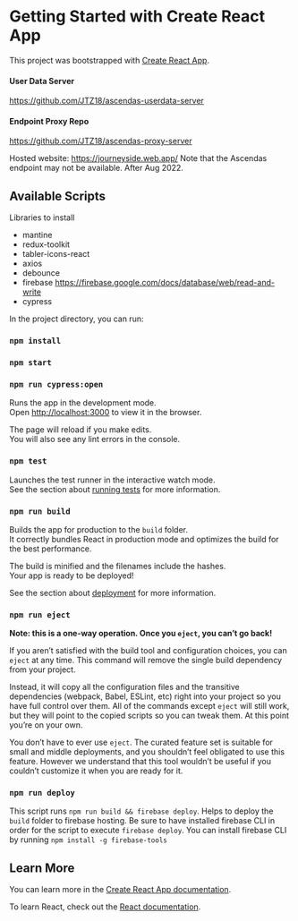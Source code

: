 # Getting Started with Create React App

This project was bootstrapped with [Create React App](https://github.com/facebook/create-react-app).
#### User Data Server 
https://github.com/JTZ18/ascendas-userdata-server 
#### Endpoint Proxy Repo
https://github.com/JTZ18/ascendas-proxy-server 

Hosted website: https://journeyside.web.app/
Note that the Ascendas endpoint may not be available. After Aug 2022.

## Available Scripts

Libraries to install
* mantine
* redux-toolkit
* tabler-icons-react
* axios
* debounce 
* firebase https://firebase.google.com/docs/database/web/read-and-write
* cypress

In the project directory, you can run:

### `npm install`
### `npm start`
### `npm run cypress:open`


Runs the app in the development mode.\
Open [http://localhost:3000](http://localhost:3000) to view it in the browser.

The page will reload if you make edits.\
You will also see any lint errors in the console.

### `npm test`

Launches the test runner in the interactive watch mode.\
See the section about [running tests](https://facebook.github.io/create-react-app/docs/running-tests) for more information.

### `npm run build`

Builds the app for production to the `build` folder.\
It correctly bundles React in production mode and optimizes the build for the best performance.

The build is minified and the filenames include the hashes.\
Your app is ready to be deployed!

See the section about [deployment](https://facebook.github.io/create-react-app/docs/deployment) for more information.

### `npm run eject`

**Note: this is a one-way operation. Once you `eject`, you can’t go back!**

If you aren’t satisfied with the build tool and configuration choices, you can `eject` at any time. This command will remove the single build dependency from your project.

Instead, it will copy all the configuration files and the transitive dependencies (webpack, Babel, ESLint, etc) right into your project so you have full control over them. All of the commands except `eject` will still work, but they will point to the copied scripts so you can tweak them. At this point you’re on your own.

You don’t have to ever use `eject`. The curated feature set is suitable for small and middle deployments, and you shouldn’t feel obligated to use this feature. However we understand that this tool wouldn’t be useful if you couldn’t customize it when you are ready for it.

### `npm run deploy`

This script runs `npm run build && firebase deploy`. Helps to deploy the `build` folder to firebase hosting. Be sure to have installed firebase CLI in order for the script to execute `firebase deploy`. You can install firebase CLI by running `npm install -g firebase-tools`

## Learn More

You can learn more in the [Create React App documentation](https://facebook.github.io/create-react-app/docs/getting-started).

To learn React, check out the [React documentation](https://reactjs.org/).
